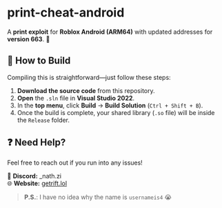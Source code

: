 # **print-cheat-android**  

A **print exploit** for **Roblox Android (ARM64)** with updated addresses for **version 663**. 🚀  

## **🔧 How to Build**  
Compiling this is straightforward—just follow these steps:  

1. **Download the source code** from this repository.  
2. **Open** the `.sln` file in **Visual Studio 2022**.  
3. In the **top menu**, click **Build** → **Build Solution** (`Ctrl + Shift + B`).  
4. Once the build is complete, your shared library (`.so` file) will be inside the `Release` folder. 

## **❓ Need Help?**  
Feel free to reach out if you run into any issues!  

📩 **Discord:** _nath.zi  
🌐 **Website:** [getrift.lol](https://getrift.lol/)  

> **P.S.**: I have no idea why the name is `usernameis4` 😭  
